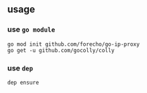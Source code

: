 

##  usage

### use `go module`
```
go mod init github.com/forecho/go-ip-proxy
go get -u github.com/gocolly/colly
``` 

### use `dep`
```
dep ensure
```